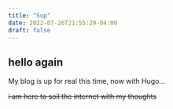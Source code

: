 ```yaml
---
title: "Sup"
date: 2022-07-26T21:55:29-04:00
draft: false
---
```


## hello again

My blog is up for real this time, now with Hugo...

~~i am here to soil the internet with my thoughts~~
